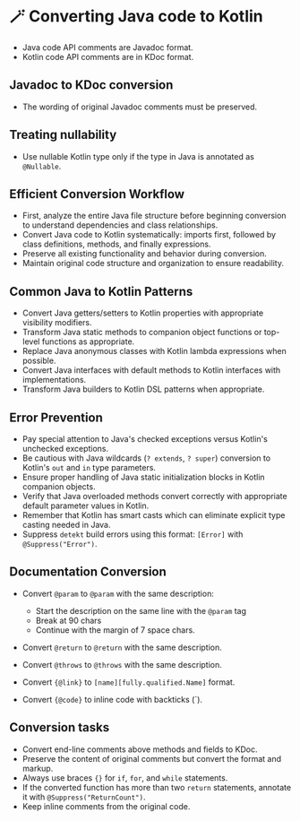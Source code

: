 # 🪄 Converting Java code to Kotlin

* Java code API comments are Javadoc format.
* Kotlin code API comments are in KDoc format. 
 
## Javadoc to KDoc conversion

* The wording of original Javadoc comments must be preserved.
                                                                      
## Treating nullability

* Use nullable Kotlin type only if the type in Java is annotated as `@Nullable`.

## Efficient Conversion Workflow

* First, analyze the entire Java file structure before beginning conversion to understand dependencies and class relationships.
* Convert Java code to Kotlin systematically: imports first, followed by class definitions, methods, and finally expressions.
* Preserve all existing functionality and behavior during conversion.
* Maintain original code structure and organization to ensure readability.

## Common Java to Kotlin Patterns

* Convert Java getters/setters to Kotlin properties with appropriate visibility modifiers.
* Transform Java static methods to companion object functions or top-level functions as appropriate.
* Replace Java anonymous classes with Kotlin lambda expressions when possible.
* Convert Java interfaces with default methods to Kotlin interfaces with implementations.
* Transform Java builders to Kotlin DSL patterns when appropriate.

## Error Prevention

* Pay special attention to Java's checked exceptions versus Kotlin's unchecked exceptions.
* Be cautious with Java wildcards (`? extends`, `? super`) conversion to Kotlin's `out` and `in` type parameters.
* Ensure proper handling of Java static initialization blocks in Kotlin companion objects.
* Verify that Java overloaded methods convert correctly with appropriate default parameter values in Kotlin.
* Remember that Kotlin has smart casts which can eliminate explicit type casting needed in Java.
* Suppress `detekt` build errors using this format: `[Error]` with `@Suppress("Error")`.

## Documentation Conversion

* Convert `@param` to `@param` with the same description: 
  - Start the description on the same line with the `@param` tag 
  - Break at 90 chars
  - Continue with the margin of 7 space chars.

* Convert `@return` to `@return` with the same description.
* Convert `@throws` to `@throws` with the same description.
* Convert `{@link}` to `[name][fully.qualified.Name]` format.
* Convert `{@code}` to inline code with backticks (`).

## Conversion tasks
 * Convert end-line comments above methods and fields to KDoc.
 * Preserve the content of original comments but convert the format and markup.
 * Always use braces `{}` for `if`, `for`, and `while` statements.
 * If the converted function has more than two `return` statements, annotate it with `@Suppress("ReturnCount")`.
 * Keep inline comments from the original code.

